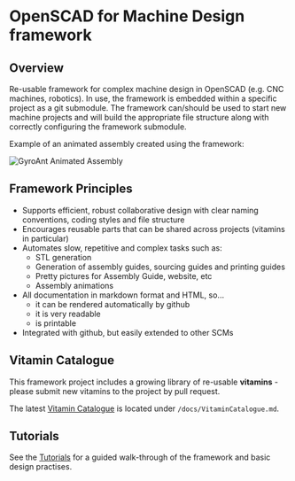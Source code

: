 # OpenSCAD for Machine Design framework

## Overview

Re-usable framework for complex machine design in OpenSCAD (e.g. CNC machines, robotics).  In use, the framework is embedded within a specific project as a git submodule.  The framework can/should be used to start new machine projects and will build the appropriate file structure along with correctly configuring the framework submodule.

Example of an animated assembly created using the framework:

![GyroAnt Animated Assembly](https://github.com/swindonmakers/GyroAnt/raw/master/hardware/assemblies/GyroAnt/GyroAnt.gif)


## Framework Principles

* Supports efficient, robust collaborative design with clear naming conventions, coding styles and file structure
* Encourages reusable parts that can be shared across projects (vitamins in particular)
* Automates slow, repetitive and complex tasks such as:
  * STL generation
  * Generation of assembly guides, sourcing guides and printing guides
  * Pretty pictures for Assembly Guide, website, etc
  * Assembly animations
* All documentation in markdown format and HTML, so...
  * it can be rendered automatically by github
  * it is very readable
  * is printable
* Integrated with github, but easily extended to other SCMs


## Vitamin Catalogue

This framework project includes a growing library of re-usable **vitamins** - please submit new vitamins to the project by pull request.

The latest [Vitamin Catalogue](docs/VitaminCatalogue.md) is located under `/docs/VitaminCatalogue.md`.


## Tutorials

See the [Tutorials](docs/Tutorials.md) for a guided walk-through of the framework and basic design practises.

